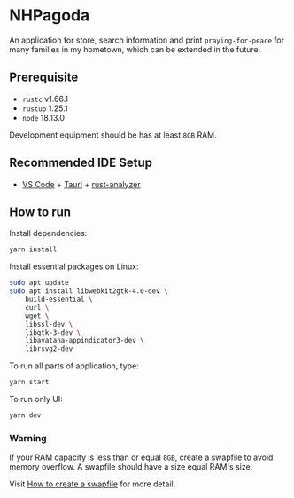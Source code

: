# NHPagoda

An application for store, search information and print `praying-for-peace` for many families in my hometown, which can be extended in the future.

## Prerequisite

- `rustc` v1.66.1
- `rustup` 1.25.1
- `node` 18.13.0

Development equipment should be has at least `8GB` RAM.

## Recommended IDE Setup

- [VS Code](https://code.visualstudio.com/) + [Tauri](https://marketplace.visualstudio.com/items?itemName=tauri-apps.tauri-vscode) + [rust-analyzer](https://marketplace.visualstudio.com/items?itemName=rust-lang.rust-analyzer)

## How to run

Install dependencies:

```bash
yarn install
```

Install essential packages on Linux:

```bash
sudo apt update
sudo apt install libwebkit2gtk-4.0-dev \
    build-essential \
    curl \
    wget \
    libssl-dev \
    libgtk-3-dev \
    libayatana-appindicator3-dev \
    librsvg2-dev
```

To run all parts of application, type:

```bash
yarn start
```

To run only UI:

```bash
yarn dev
```

### Warning

If your RAM capacity is less than or equal `8GB`, create a swapfile to avoid memory overflow. A swapfile should have a size equal RAM's size.

Visit [How to create a swapfile](https://www.digitalocean.com/community/tutorials/how-to-add-swap-space-on-ubuntu-20-04) for more detail.
